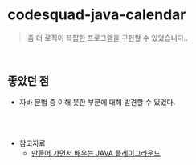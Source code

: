 # codesquad-java-calendar

>좀 더 로직이 복잡한 프로그램을 구현할 수 있었습니다..<br>
<br>

## 좋았던 점
* 자바 문법 중 이해 못한 부분에 대해 발견할 수 있었다.

<br>
<br>

* 참고자료
  * [만들어 가면서 배우는 JAVA 플레이그라운드](https://www.inflearn.com/course/java-codesquad/dashboard)
